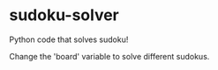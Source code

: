# sudoku-solver
Python code that solves sudoku!

Change the 'board' variable to solve different sudokus.

